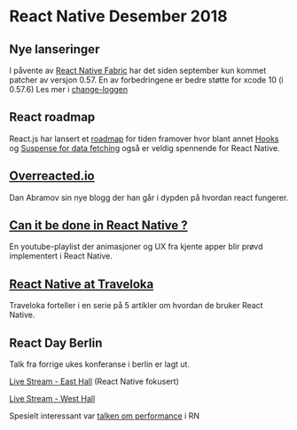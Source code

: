 
# React Native Desember 2018

## Nye lanseringer
I påvente av [React Native Fabric](https://github.com/react-native-community/discussions-and-proposals/issues/4) har det siden september kun kommet patcher av versjon 0.57. En av forbedringene er bedre støtte for xcode 10 (i 0.57.6)
Les mer i [change-loggen](https://github.com/react-native-community/react-native-releases/blob/master/CHANGELOG.md)


## React roadmap
React.js har lansert et [roadmap](https://reactjs.org/blog/2018/11/27/react-16-roadmap.html) for tiden framover hvor blant annet [Hooks](https://reactjs.org/docs/hooks-intro.html) og [Suspense for data fetching](https://reactjs.org/blog/2018/11/27/react-16-roadmap.html#react-16x-mid-2019-the-one-with-suspense-for-data-fetching) også er veldig spennende for React Native.

## [Overreacted.io](https://overreacted.io/)
 Dan Abramov sin nye blogg der han går i dypden på hvordan react fungerer.

## [Can it be done in React Native ?](https://www.youtube.com/playlist?list=PLkOyNuxGl9jx02vhWRCSPwbcSRvV9wWh1)
En youtube-playlist der animasjoner og UX fra kjente apper blir prøvd implementert i React Native.

## [React Native at Traveloka ](https://medium.com/traveloka-engineering/react-native-adoption-1-165d236dd88f)
Traveloka forteller i en serie på 5 artikler om hvordan de bruker React Native.

## React Day Berlin
Talk fra forrige ukes konferanse i berlin er lagt ut.

[Live Stream - East Hall](https://www.youtube.com/watch?v=tKsaIU0YqLk) (React Native fokusert) 

[Live Stream - West Hall](https://www.youtube.com/watch?v=kPXJ5ERg9Wo) 

Spesielt interessant var [talken om performance](https://youtu.be/tKsaIU0YqLk?t=6573) i RN

